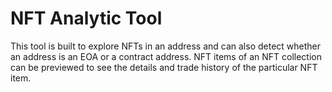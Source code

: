 # NFT Analytic Tool

This tool is built to explore NFTs in an address and can also detect whether an address is an EOA or a contract address. NFT items of an NFT collection can be previewed to see the details and trade history of the particular NFT item.
